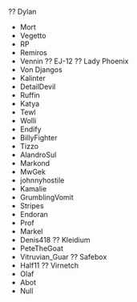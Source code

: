 ?? Dylan
 - Mort
- Vegetto
- RP
- Remiros
- Vennin
?? EJ-12
?? Lady Phoenix
- Von Djangos
- Kalinter
- DetailDevil
- Ruffin
- Katya
- Tewl
- Wolli
- Endify
- BillyFighter
- Tizzo
- AlandroSul
- Markond
- MwGek
- johnnyhostile
- Kamalie
- GrumblingVomit
- Stripes
- Endoran
- Prof
- Markel
- Denis418
?? Kleidium
- PeteTheGoat
- Vitruvian_Guar
?? Safebox
- Half11
?? Virnetch
- Olaf
- Abot
- Null
